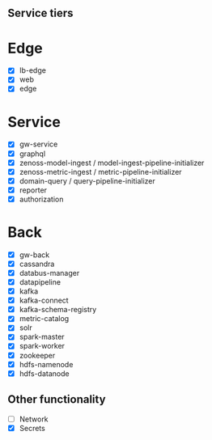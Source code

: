 ## Service tiers

# Edge
- [x] lb-edge
- [x] web 
- [x] edge

# Service
- [x] gw-service
- [x] graphql
- [x] zenoss-model-ingest / model-ingest-pipeline-initializer
- [x] zenoss-metric-ingest / metric-pipeline-initializer
- [x] domain-query / query-pipeline-initializer
- [x] reporter
- [x] authorization

# Back
- [x] gw-back
- [x] cassandra
- [x] databus-manager
- [x] datapipeline
- [x] kafka
- [x] kafka-connect
- [x] kafka-schema-registry
- [x] metric-catalog
- [x] solr
- [x] spark-master
- [x] spark-worker
- [x] zookeeper
- [x] hdfs-namenode
- [x] hdfs-datanode

## Other functionality
- [ ] Network 
- [x] Secrets
